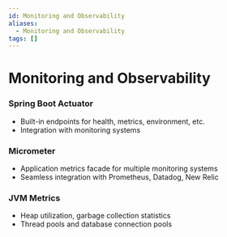 ```yaml
---
id: Monitoring and Observability
aliases:
  - Monitoring and Observability
tags: []
---
```


# Monitoring and Observability

### Spring Boot Actuator

- Built-in endpoints for health, metrics, environment, etc.
- Integration with monitoring systems

### Micrometer

- Application metrics facade for multiple monitoring systems
- Seamless integration with Prometheus, Datadog, New Relic

### JVM Metrics

- Heap utilization, garbage collection statistics
- Thread pools and database connection pools
